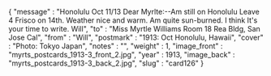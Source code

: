 {
  "message" : "Honolulu Oct 11/13 Dear Myrlte:--Am still on Honolulu Leave 4 Frisco on 14th. Weather nice and warm. Am quite sun-burned. I think It's your time to write. Will",
  "to" : "Miss Myrtle Williams Room 18 Rea Bldg, San Jose Cal",
  "from" : "Will",
  "postmark" : "1913: Oct Honolulu, Hawaii",
  "cover" : "Photo: Tokyo Japan",
  "notes" : "",
  "weight" : 1,
  "image_front" : "myrts_postcards_1913-3_front_2.jpg",
  "year" : 1913,
  "image_back" : "myrts_postcards_1913-3_back_2.jpg",
  "slug" : "card126"
}
